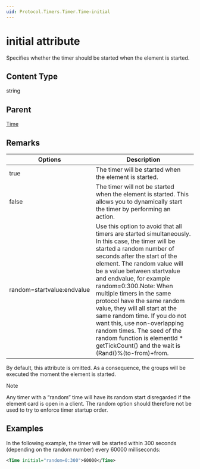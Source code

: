 ```yaml
---
uid: Protocol.Timers.Timer.Time-initial
---
```


# initial attribute

Specifies whether the timer should be started when the element is started.

## Content Type

string

## Parent

[Time](xref:Protocol.Timers.Timer.Time)

## Remarks

|Options|Description
|--- |--- |
|true|The timer will be started when the element is started.|
|false|The timer will not be started when the element is started. This allows you to dynamically start the timer by performing an action.|
|random=startvalue:endvalue|Use this option to avoid that all timers are started simultaneously. In this case, the timer will be started a random number of seconds after the start of the element. The random value will be a value between startvalue and endvalue, for example random=0:300.Note: When multiple timers in the same protocol have the same random value, they will all start at the same random time. If you do not want this, use non-overlapping random times. The seed of the random function is elementId * getTickCount() and the wait is (Rand()%(to-from)+from.|

By default, this attribute is omitted. As a consequence, the groups will be executed the moment the element is started.

> [!NOTE]
> Any timer with a “random” time will have its random start disregarded if the element card is open in a client. The random option should therefore not be used to try to enforce timer startup order.

## Examples

In the following example, the timer will be started within 300 seconds (depending on the random number) every 60000 milliseconds:

```xml
<Time initial="random=0:300">60000</Time>
```
